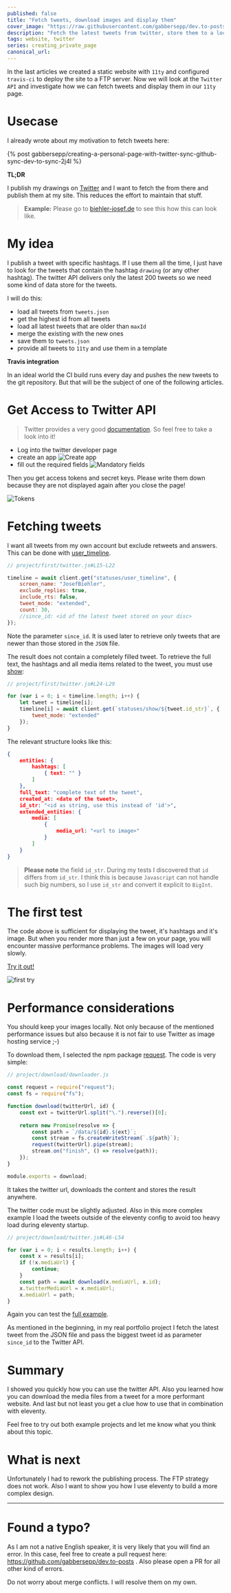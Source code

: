 ```yaml
---
published: false
title: "Fetch tweets, download images and display them"
cover_image: "https://raw.githubusercontent.com/gabbersepp/dev.to-posts/master/blog-posts/private-page/fetch-tweets/assets/header.png"
description: "Fetch the latest tweets from twitter, store them to a local JSON file and download their images"
tags: website, twitter
series: creating_private_page
canonical_url:
---
```


In the last articles we created a static website with `11ty` and configured `travis-ci` to deploy the site to a FTP server. Now we will look at the `Twitter API` and investigate how we can fetch tweets and display them in our `11ty` page.

# Usecase
I already wrote about my motivation to fetch tweets here:

{% post gabbersepp/creating-a-personal-page-with-twitter-sync-github-sync-dev-to-sync-2j4l %}

**TL;DR**

I publish my drawings on [Twitter](https://twitter.com/JosefBiehler) and I want to fetch the from there and publish them at my site. This reduces the effort to maintain that stuff.

>**Example:** Please go to [biehler-josef.de](https://www.biehler-josef.de/drawing/index.html) to see this how this can look like.

# My idea
I  publish a tweet with specific hashtags. If I use them all the time, I just have to look for the tweets that contain the hashtag `drawing` (or any other hashtag). The twitter API delivers only the latest 200 tweets so we need some kind of data store for the tweets.

I will do this:
+ load all tweets from `tweets.json`
+ get the highest id from all tweets
+ load all latest tweets that are older than `maxId`
+ merge the existing with the new ones
+ save them to `tweets.json`
+ provide all tweets to `11ty` and use them in a template

**Travis integration**

In an ideal world the CI build runs every day and pushes the new tweets to the git repository. But that will be the subject of one of the following articles.

# Get Access to Twitter API
>Twitter provides a very good [documentation](https://developer.twitter.com/). So feel free to take a look into it!

+ Log into the twitter developer page
+ create an app
![Create app](./assets/twitter-apps.jpg)
+ fill out the required fields
![Mandatory fields](./assets/twitter-fields.jpg)

Then you get access tokens and secret keys. Please write them down because they are not displayed again after you close the page!

![Tokens](./assets/twitter-codes.jpg)

# Fetching tweets
I want all tweets from my own account but exclude retweets and answers. This can be done with [user_timeline](https://developer.twitter.com/en/docs/tweets/timelines/api-reference/get-statuses-user_timeline).

```js
// project/first/twitter.js#L15-L22

timeline = await client.get("statuses/user_timeline", {
    screen_name: "JosefBiehler",
    exclude_replies: true,
    include_rts: false,
    tweet_mode: "extended",
    count: 30,
    //since_id: <id of the latest tweet stored on your disc> 
});
```
Note the parameter `since_id`. It is used later to retrieve only tweets that are newer than those stored in the `JSON` file.

The result does not contain a completely filled tweet. To retrieve the full text, the hashtags and all media items related to the tweet, you must use [show](https://developer.twitter.com/en/docs/tweets/post-and-engage/api-reference/get-statuses-show-id):

```js
// project/first/twitter.js#L24-L29

for (var i = 0; i < timeline.length; i++) {
    let tweet = timeline[i];
    timeline[i] = await client.get(`statuses/show/${tweet.id_str}`, {
        tweet_mode: "extended"
    });
}
```

The relevant structure looks like this:

```json
{
	entities: {
		hashtags: [
			{ text: "" }
		]
	},
	full_text: "complete text of the tweet",
	created_at: <date of the tweet>,
	id_str: "<id as string, use this instead of 'id'>",
	extended_entities: {
		media: [
			{
				media_url: "<url to image>"
			}
		]
	}
}
```
>**Please note** the field `id_str`. During my tests I discovered that `id` differs from `id_str`. I think this is because `Javascript` can not handle such big numbers, so I use `id_str` and convert it explicit to `BigInt`.

# The first test
The code above is sufficient for displaying the tweet, it's hashtags and it's image. But when you render more than just a few on your page, you will encounter massive performance problems. The images will load very slowly.

[Try it out!](https://github.com/gabbersepp/dev.to-posts/tree/master/blog-posts/private-page/fetch-tweets/project/first/README.md) 

![first try](./assets/tweet-list.jpg)

# Performance considerations
You should keep your images locally. Not only because of the mentioned performance issues but also because it is not fair to use Twitter as image hosting service ;-) 

To download them, I selected the npm package [request](https://www.npmjs.com/package/request). The code is very simple:

```js
// project/download/downloader.js

const request = require("request");
const fs = require("fs");

function download(twitterUrl, id) {
    const ext = twitterUrl.split("\.").reverse()[0];
   
    return new Promise(resolve => {
        const path = `/data/${id}.${ext}`;
        const stream = fs.createWriteStream(`.${path}`);
        request(twitterUrl).pipe(stream);
        stream.on("finish", () => resolve(path));
    });
}

module.exports = download;
```

It takes the twitter url, downloads the content and stores the result anywhere.

The twitter code must be slightly adjusted. Also in this more complex example I load the tweets outside of the eleventy config to avoid too heavy load during eleventy startup.

```js
// project/download/twitter.js#L46-L54

for (var i = 0; i < results.length; i++) {
    const x = results[i];
    if (!x.mediaUrl) {
        continue;
    }
    const path = await download(x.mediaUrl, x.id);
    x.twitterMediaUrl = x.mediaUrl;
    x.mediaUrl = path;
}
```

Again you can test the [full example](https://github.com/gabbersepp/dev.to-posts/tree/master/blog-posts/private-page/fetch-tweets/project/download/README.md).

As mentioned in the beginning, in my real portfolio project I fetch the latest tweet from the JSON file and pass the biggest tweet id as parameter `since_id` to the Twitter API. 

# Summary
I showed you quickly how you can use the twitter API. Also you learned how you can download the media files from a tweet for a more performant website. And last but not least you get a clue how to use that in combination with eleventy.

Feel free to try out both example projects and let me know what you think about this topic.

# What is next
Unfortunately I had to rework the publishing process. The FTP strategy does not work. Also I want to show you how I use eleventy to build a more complex design.

----

# Found a typo?
As I am not a native English speaker, it is very likely that you will find an error. In this case, feel free to create a pull request here: https://github.com/gabbersepp/dev.to-posts . Also please open a PR for all other kind of errors.

Do not worry about merge conflicts. I will resolve them on my own. 
